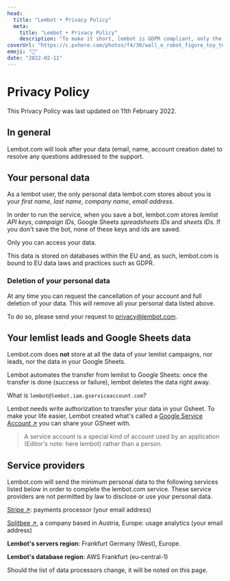 ```yaml
---
head:
  title: "Lembot • Privacy Policy"
  meta:
    title: "Lembot • Privacy Policy"
    description: "To make it short, lembot is GDPR compliant, only the necessary data is stored, servers and database are in the EU."
coverUrl: "https://c.pxhere.com/photos/f4/30/wall_e_robot_figure_toy_technology_movie_pixar_plastic-686056.jpg!d"
emoji: "🔐"
date: "2022-02-11"
---
```


# Privacy Policy

This Privacy Policy was last updated on 11th February 2022.

## In general

Lembot.com will look after your data (email, name, account creation date) to resolve any questions addressed to the support.

## Your personal data 

As a lembot user, the only personal data lembot.com stores about you is your _first name_, _last name_, _company name_, _email address_.

In order to run the service, when you save a bot, lembot.com stores _lemlist API keys_, _campaign IDs_, Google Sheets _spreadsheets IDs_ and _sheets IDs_. If you don't save the bot, none of these keys and ids are saved.

Only you can access your data.

This data is stored on databases within the EU and, as such, lembot.com is bound to EU data laws and practices such as GDPR.

### Deletion of your personal data

At any time you can request the cancellation of your account and full deletion of your data. This will remove all your personal data listed above.

To do so, please send your request to [privacy@lembot.com](mailto:privacy@lembot.com).

## Your lemlist leads and Google Sheets data

Lembot.com does **not** store at all the data of your lemlist campaigns, nor leads, nor the data in your Google Sheets.

Lembot automates the transfer from lemlist to Google Sheets: once the transfer is done (success or failure), lembot deletes the data right away.

What is `lembot@lembot.iam.gserviceaccount.com`?

Lembot needs write authorization to transfer your data in your Gsheet. To make your life easier, Lembot created what's called a [Google Service Account ↗️](https://cloud.google.com/iam/docs/service-accounts) you can share your GSheet with. 

> A service account is a special kind of account used by an application (Editor's note: here lembot) rather than a person.

## Service providers

Lembot.com will send the minimum personal data to the following services listed below in order to complete the lembot.com service. These service providers are not permitted by law to disclose or use your personal data.

[Stripe ↗️](https://stripe.com/): payments processor (your email address)

[Splitbee ↗️](https://splitbee.io/), a company based in Austria, Europe: usage analytics (your email address)

**Lembot's servers region**: Frankfurt Germany (West), Europe.

**Lembot's database region**: AWS Frankfurt (eu-central-1)

Should the list of data processors change, it will be noted on this page.
